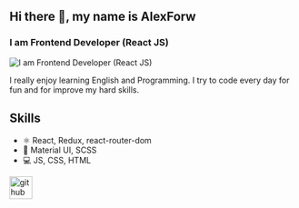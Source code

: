 ## Hi there 👋, my name is AlexForw
### I am Frontend Developer (React JS)
![I am Frontend Developer (React JS)](https://github.com/sagar-viradiya/sagar-viradiya/blob/master/resources/banner.png?raw=true)

I really enjoy learning English and Programming. I try to code every day for fun and for improve my hard skills. 

## Skills
* :atom_symbol: React, Redux, react-router-dom
* :cherry_blossom: Material UI, SCSS
* :computer: JS, CSS, HTML 

[<img src='https://cdn.jsdelivr.net/npm/simple-icons@3.0.1/icons/github.svg' alt='github' height='40'>](https://github.com/AlexForw)  
